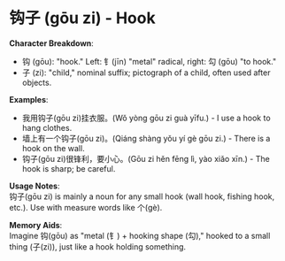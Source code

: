 # **钩子 (gōu zi) - Hook**

**Character Breakdown**:  
- 钩 (gōu): "hook." Left: 钅(jīn) "metal" radical, right: 勾 (gōu) "to hook."  
- 子 (zi): "child," nominal suffix; pictograph of a child, often used after objects.

**Examples**:  
- 我用钩子(gōu zi)挂衣服。(Wǒ yòng gōu zi guà yīfu.) - I use a hook to hang clothes.  
- 墙上有一个钩子(gōu zi)。(Qiáng shàng yǒu yí gè gōu zi.) - There is a hook on the wall.  
- 钩子(gōu zi)很锋利，要小心。(Gōu zi hěn fēng lì, yào xiǎo xīn.) - The hook is sharp; be careful.

**Usage Notes**:  
钩子(gōu zi) is mainly a noun for any small hook (wall hook, fishing hook, etc.). Use with measure words like 个(gè).

**Memory Aids**:  
Imagine 钩(gōu) as "metal (钅) + hooking shape (勾)," hooked to a small thing (子(zi)), just like a hook holding something.